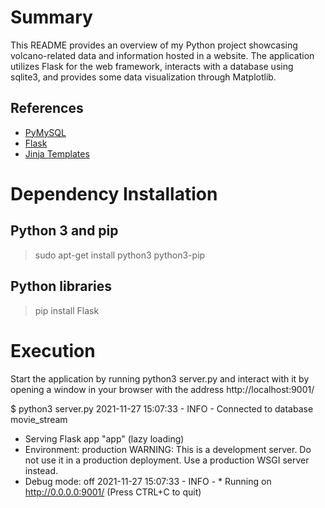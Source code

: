 # Summary

This README provides an overview of my Python project showcasing volcano-related data and information hosted in a website. The application utilizes Flask for the web framework, interacts with a database using sqlite3, and provides some  data  visualization through Matplotlib.

## References
- [PyMySQL](https://pymysql.readthedocs.io/en/latest/)
- [Flask](https://flask.palletsprojects.com/en/2.0.x/)
- [Jinja Templates](https://jinja.palletsprojects.com/en/3.0.x/)

# Dependency Installation
## Python 3 and pip
>sudo apt-get install python3 python3-pip
## Python libraries
>pip install Flask

# Execution

Start the application by running python3 server.py and interact with it by opening a window in your browser with the address http://localhost:9001/

$ python3 server.py
2021-11-27 15:07:33 - INFO - Connected to database movie_stream
 * Serving Flask app "app" (lazy loading)
 * Environment: production
   WARNING: This is a development server. Do not use it in a production deployment.
   Use a production WSGI server instead.
 * Debug mode: off
2021-11-27 15:07:33 - INFO -  * Running on http://0.0.0.0:9001/ (Press CTRL+C to quit)



